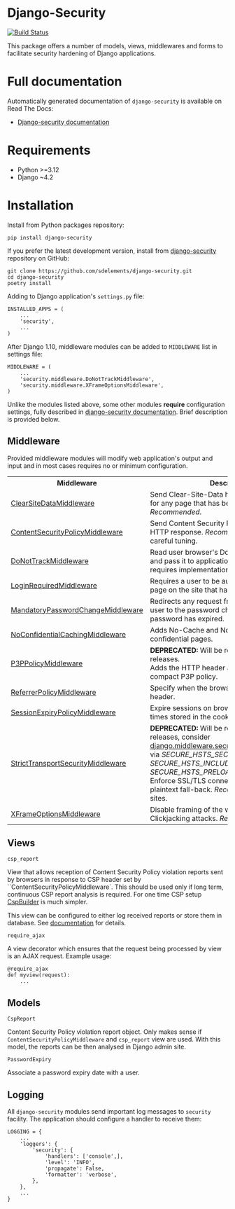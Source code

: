 # Django-Security

[![Build Status](https://travis-ci.org/sdelements/django-security.svg?branch=master)](https://travis-ci.org/sdelements/django-security)

This package offers a number of models, views, middlewares and forms to facilitate security hardening of Django applications.

# Full documentation

Automatically generated documentation of `django-security` is available on Read The Docs:

* [Django-security documentation](http://django-security.readthedocs.org/en/master/)

# Requirements

* Python >=3.12
* Django  ~4.2

# Installation

Install from Python packages repository:

    pip install django-security

If you prefer the latest development version, install from
[django-security](https://github.com/sdelements/django-security) repository on GitHub:

    git clone https://github.com/sdelements/django-security.git
    cd django-security
    poetry install

Adding to Django application's `settings.py` file:

    INSTALLED_APPS = (
        ...
        'security',
        ...
    )

After Django 1.10, middleware modules can be added to `MIDDLEWARE` list in settings file:

    MIDDLEWARE = (
        ...
        'security.middleware.DoNotTrackMiddleware',
        'security.middleware.XFrameOptionsMiddleware',
    )

Unlike the modules listed above, some other modules **require**  configuration settings,
fully described in [django-security documentation](http://django-security.readthedocs.org/en/latest/).
Brief description is provided below.

## Middleware

Provided middleware modules will modify web application's output and input and in most cases requires no
or minimum configuration.

<table>
<tr>
<th>Middleware
<th>Description
<th>Configuration
</tr>

<tr>
<td><a href="http://django-security.readthedocs.org/en/latest/#security.middleware.ClearSiteDataMiddleware">ClearSiteDataMiddleware</a>
<td>Send Clear-Site-Data header in HTTP response for any page that has been whitelisted. <em>Recommended</em>.
<td>Required.
</tr>

<tr>
<td><a href="http://django-security.readthedocs.org/en/latest/#security.middleware.ContentSecurityPolicyMiddleware">ContentSecurityPolicyMiddleware</a>
<td>Send Content Security Policy (CSP) header in HTTP response. <em>Recommended,</em> requires careful tuning.
<td>Required.
</tr>

<tr>
<td><a href="http://django-security.readthedocs.org/en/latest/#security.middleware.DoNotTrackMiddleware">DoNotTrackMiddleware</a>
<td>Read user browser's DoNotTrack preference and pass it to application.  <em>Recommended,</em> requires implementation in views and templates.
<td>None.
</tr>

<tr>
<td><a href="http://django-security.readthedocs.org/en/latest/#security.middleware.LoginRequiredMiddleware">LoginRequiredMiddleware</a>
<td>Requires a user to be authenticated to view any page on the site that hasn't been white listed.
<td>Required.
</tr>

<tr>
<td><a href="http://django-security.readthedocs.org/en/latest/#security.middleware.MandatoryPasswordChangeMiddleware">MandatoryPasswordChangeMiddleware</a>
<td>Redirects any request from an authenticated user to the password change form if that user's password has expired.
<td>Required.
</tr>

<tr>
<td><a href="http://django-security.readthedocs.org/en/latest/#security.middleware.NoConfidentialCachingMiddleware">NoConfidentialCachingMiddleware</a>
<td>Adds No-Cache and No-Store headers to confidential pages.
<td>Required.
</tr>

<tr>
<td><a href="http://django-security.readthedocs.org/en/latest/#security.middleware.P3PPolicyMiddleware">P3PPolicyMiddleware</a>
<td><b>DEPRECATED: </b>Will be removed in future releases.<br/>Adds the HTTP header attribute specifying compact P3P policy.
<td>Required.
</tr>

<tr>
<td><a href="http://django-security.readthedocs.org/en/latest/#security.middleware.ReferrerPolicyMiddleware">ReferrerPolicyMiddleware</a>
<td>Specify when the browser will set a `Referer` header.
<td>Optional.
</tr>

<tr>
<td><a href="http://django-security.readthedocs.org/en/latest/#security.middleware.SessionExpiryPolicyMiddleware">SessionExpiryPolicyMiddleware</a>
<td>Expire sessions on browser close, and on expiry times stored in the cookie itself.
<td>Required.
</tr>

<tr>
<td><a href="http://django-security.readthedocs.org/en/latest/#security.middleware.StrictTransportSecurityMiddleware">StrictTransportSecurityMiddleware</a>
<td><b>DEPRECATED: </b>Will be removed in future releases, consider <a href="https://docs.djangoproject.com/en/1.11/ref/middleware/#django.middleware.security.SecurityMiddleware">django.middleware.security.SecurityMiddleware</a> via <i>SECURE_HSTS_SECONDS</i>, <i>SECURE_HSTS_INCLUDE_SUBDOMAINS</i> and <i>SECURE_HSTS_PRELOAD</i> settings.<br/>Enforce SSL/TLS connection and disable plaintext fall-back. <em>Recommended</em> for SSL/TLS sites.
<td>Optional.
</tr>

<tr>
<td><a href="http://django-security.readthedocs.org/en/latest/#security.middleware.XFrameOptionsMiddleware">XFrameOptionsMiddleware</a>
<td>Disable framing of the website, mitigating Clickjacking attacks. <em>Recommended.</em>
<td>Optional.
</tr>

</table>

## Views

`csp_report`

View that allows reception of Content Security Policy violation reports sent by browsers in response
to CSP header set by ``ContentSecurityPolicyMiddleware`. This should be used only if long term, continuous CSP report
analysis is required. For one time CSP setup [CspBuilder](http://cspbuilder.info/) is much simpler.

This view can be configured to either log received reports or store them in database.
See [documentation](http://django-security.readthedocs.org/en/latest/#security.views.csp_report) for details.

`require_ajax`

A view decorator which ensures that the request being processed by view is an AJAX request. Example usage:

    @require_ajax
    def myview(request):
        ...

## Models

`CspReport`

Content Security Policy violation report object. Only makes sense if `ContentSecurityPolicyMiddleware` and `csp_report` view are used.
With this model, the reports can be then analysed in Django admin site.

`PasswordExpiry`

Associate a password expiry date with a user.

## Logging

All `django-security` modules send important log messages to `security` facility. The application should configure a handler to receive them:

    LOGGING = {
        ...
        'loggers': {
            'security': {
                'handlers': ['console',],
                'level': 'INFO',
                'propagate': False,
                'formatter': 'verbose',
            },
        },
        ...
    }
